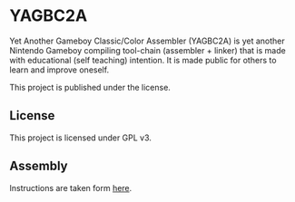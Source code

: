 # YAGBC2A

Yet Another Gameboy Classic/Color Assembler (YAGBC2A) is yet another Nintendo Gameboy compiling tool-chain (assembler + linker) that is made with educational (self teaching) intention. It is made public for others to learn and improve oneself.

This project is published under the <TBD> license.

## License

This project is licensed under GPL v3.

## Assembly

Instructions are taken form [here](http://www.pastraiser.com/cpu/gameboy/gameboy_opcodes.html).
